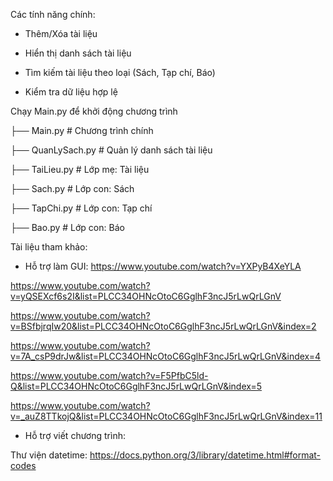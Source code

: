 Các tính năng chính:

+ Thêm/Xóa tài liệu

+ Hiển thị danh sách tài liệu

+ Tìm kiếm tài liệu theo loại (Sách, Tạp chí, Báo)

+ Kiểm tra dữ liệu hợp lệ

Chạy Main.py để khởi động chương trình

├── Main.py                # Chương trình chính

├── QuanLySach.py          # Quản lý danh sách tài liệu

├── TaiLieu.py             # Lớp mẹ: Tài liệu

├── Sach.py                # Lớp con: Sách

├── TapChi.py              # Lớp con: Tạp chí

├── Bao.py                 # Lớp con: Báo

Tài liệu tham khảo:

- Hỗ trợ làm GUI: https://www.youtube.com/watch?v=YXPyB4XeYLA

https://www.youtube.com/watch?v=yQSEXcf6s2I&list=PLCC34OHNcOtoC6GglhF3ncJ5rLwQrLGnV

https://www.youtube.com/watch?v=BSfbjrqIw20&list=PLCC34OHNcOtoC6GglhF3ncJ5rLwQrLGnV&index=2

https://www.youtube.com/watch?v=7A_csP9drJw&list=PLCC34OHNcOtoC6GglhF3ncJ5rLwQrLGnV&index=4

https://www.youtube.com/watch?v=F5PfbC5ld-Q&list=PLCC34OHNcOtoC6GglhF3ncJ5rLwQrLGnV&index=5

https://www.youtube.com/watch?v=_auZ8TTkojQ&list=PLCC34OHNcOtoC6GglhF3ncJ5rLwQrLGnV&index=11

- Hỗ trợ viết chương trình:

Thư viện datetime: https://docs.python.org/3/library/datetime.html#format-codes
